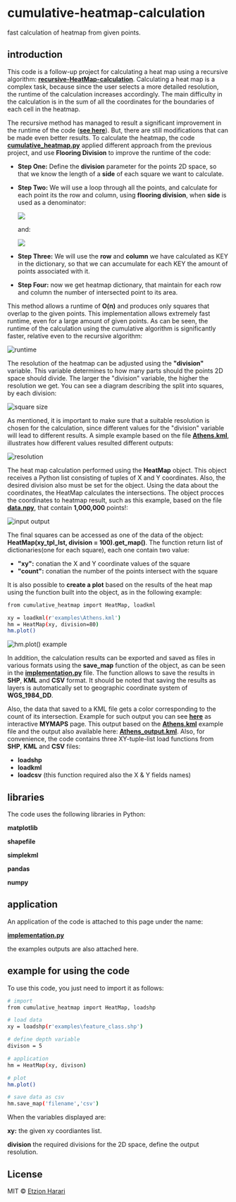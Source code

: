 # cumulative-heatmap-calculation
fast calculation of heatmap from given points.

## introduction
This code is a follow-up project for calculating a heat map using a recursive algorithm: [**recursive-HeatMap-calculation**](https://github.com/EtzionData/recursive-HeatMap-calculation). Calculating a heat map is a complex task, because since the user selects a more detailed resolution, the runtime of the calculation increases accordingly. The main difficulty in the calculation is in the sum of all the coordinates for the boundaries of each cell in the heatmap. 

The recursive method has managed to result a significant improvement in the runtime of the code ([**see here**](https://github.com/EtzionData/recursive-HeatMap-calculation/blob/master/Pictures/compare.png)). But, there are still modifications that can be made even better results. To calculate the heatmap, the code [**cumulative_heatmap.py**]( https://github.com/EtzionData/cumulative-HeatMap-calculation/blob/master/cumulative_heatmap.py) applied different approach from the previous project, and use **Flooring Division** to improve the runtime of the code:

-	**Step One:** Define the **division** parameter for the points 2D space, so that we know the length of a **side** of each square we want to calculate.
-	**Step Two:** We will use a loop through all the points, and calculate for each point its the row and column, using **flooring division**, when **side** is used as a denominator:

    <img src="https://render.githubusercontent.com/render/math?math=col_{i} = {(x_{i}-min(x))//side}">
    
    and: 
    
    <img src="https://render.githubusercontent.com/render/math?math=row_{i} = {(y_{i}-min(y))//side}">
    
-	**Step Three:** We will use the **row** and **column** we have calculated as KEY in the dictionary, so that we can accumulate for each KEY the amount of points associated with it.
-	**Step Four:** now we get heatmap dictionary, that maintain for each row and column the number of intersected point to its area.

This method allows a runtime of **O(n)** and produces only squares that overlap to the given points. This implementation allows extremely fast runtime, even for a large amount of given points. As can be seen, the runtime of the calculation using the cumulative algorithm is significantly faster, relative even to the recursive algorithm:

![runtime](https://github.com/EtzionData/cumulative-heatmap-calculation/blob/main/Pictures/compare.png)

The resolution of the heatmap can be adjusted using the **"division"** variable. This variable determines to how many parts should the points 2D space should divide. The larger the "division" variable, the higher the resolution we get. You can see a diagram describing the split into squares, by each division:

![square size](https://github.com/EtzionData/cumulative-heatmap-calculation/blob/main/Pictures/square_divisions.gif)

As mentioned, it is important to make sure that a suitable resolution is chosen for the calculation, since different values for the "division" variable will lead to different results. A simple example based on the file [**Athens.kml**](https://github.com/EtzionData/cumulative-heatmap-calculation/blob/main/examples/Athens.kml), illustrates how different values resulted different outputs:

![resolution](https://github.com/EtzionData/cumulative-heatmap-calculation/blob/main/Pictures/athena_resolution.gif)

The heat map calculation performed using the **HeatMap** object. This object receives a Python list consisting of tuples of X and Y coordinates. Also, the desired division also must be set for the object. Using the data about the coordinates, the HeatMap calculates the intersections. The object procces the coordinates to heatmap result, such as this example, based on the file [**data.npy**](https://github.com/EtzionData/cumulative-heatmap-calculation/blob/main/examples/data.npy), that contain **1,000,000** points!:

![input output](https://github.com/EtzionData/cumulative-heatmap-calculation/blob/main/Pictures/process.png)

The final squares can be accessed as one of the data of the object: **HeatMap(xy_tpl_lst, division = 100).get_map()**. The function return list of dictionaries(one for each square), each one contain two value:
-	**"xy":** conatian the X and Y coordinate values of the square
-	**"count":** conatian the number of the points intersect with the square

It is also possible to **create a plot** based on the results of the heat map using the function built into the object, as in the following example:
``` sh
from cumulative_heatmap import HeatMap, loadkml

xy = loadkml(r'examples\Athens.kml')
hm = HeatMap(xy, division=80)
hm.plot()
```
![hm.plot() example](https://github.com/EtzionData/cumulative-heatmap-calculation/blob/main/Pictures/HeatMap_Output_division%3D80_number_of_points%3D9765.png)

In addition, the calculation results can be exported and saved as files in various formats using the **save_map** function of the object, as can be seen in the [**implementation.py**](https://github.com/EtzionData/cumulative-heatmap-calculation/blob/master/implementation.py) file. The function allows to save the results in **SHP**, **KML** and **CSV** format. It should be noted that saving the results as layers is automatically set to  geographic coordinate system of **WGS_1984_DD**. 

Also, the data that saved to a KML file gets a color corresponding to the count of its intersection. Example for such output you can see [**here**](https://www.google.com/maps/d/viewer?mid=1zAMW79kdV6ZvRfsQWNh6QpkEIt3bBYu0&usp=sharing) as interactive **MYMAPS** page. This output based on the [**Athens.kml**](https://github.com/EtzionData/cumulative-heatmap-calculation/blob/main/examples/Athens.kml) example file and the output also available here: [**Athens_output.kml**](https://github.com/EtzionData/cumulative-heatmap-calculation/blob/main/output/Athens_output.kml). Also, for convenience, the code contains three XY-tuple-list load functions from **SHP**, **KML** and **CSV** files:
- **loadshp**
- **loadkml**
- **loadcsv**    (this function required also the X & Y fields names)


## libraries
The code uses the following libraries in Python:

**matplotlib**

**shapefile**

**simplekml**

**pandas**

**numpy**

## application
An application of the code is attached to this page under the name: 

[**implementation.py**](https://github.com/EtzionData/cumulative-heatmap-calculation/blob/master/implementation.py)

the examples outputs are also attached here.

## example for using the code
To use this code, you just need to import it as follows:
``` sh
# import
from cumulative_heatmap import HeatMap, loadshp

# load data
xy = loadshp(r'examples\feature_class.shp')

# define depth variable
divison = 5

# application
hm = HeatMap(xy, divison)

# plot
hm.plot()

# save data as csv
hm.save_map('filename','csv')
```

When the variables displayed are:

**xy:** the given xy coordiantes list.

**division** the required divisions for the 2D space, define the output resolution.


## License
MIT © [Etzion Harari](https://github.com/EtzionData)
